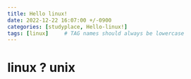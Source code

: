 ```yaml
---
title: Hello linux!
date: 2022-12-22 16:07:00 +/-0900
categories: [studyplace, Hello-linux!]
tags: [linux]     # TAG names should always be lowercase
---
```




# linux ? unix 